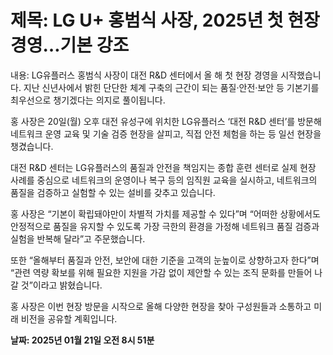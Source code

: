 # **제목: LG U+ 홍범식 사장, 2025년 첫 현장 경영…기본 강조**

  내용: LG유플러스 홍범식 사장이 대전 R&D 센터에서 올 해 첫 현장 경영을 시작했습니다. 지난 신년사에서 밝힌 단단한 체계 구축의 근간이 되는 품질·안전·보안 등 기본기를 최우선으로 챙기겠다는 의지로 풀이됩니다.

홍 사장은 20일(월) 오후 대전 유성구에 위치한 LG유플러스 ‘대전 R&D 센터’를 방문해 네트워크 운영 교육 및 기술 검증 현장을 살피고, 직접 안전 체험을 하는 등 일선 현장을 챙겼습니다.

대전 R&D 센터는 LG유플러스의 품질과 안전을 책임지는 종합 훈련 센터로 실제 현장 사례를 중심으로 네트워크의 운영이나 복구 등의 임직원 교육을 실시하고, 네트워크의 품질을 검증하고 실험할 수 있는 설비를 갖추고 있습니다.

홍 사장은 “기본이 확립돼야만이 차별적 가치를 제공할 수 있다”며 “어떠한 상황에서도 안정적으로 품질을 유지할 수 있도록 가장 극한의 환경을 가정해 네트워크 품질 검증과 실험을 반복해 달라”고 주문했습니다.

또한 “올해부터 품질과 안전, 보안에 대한 기준을 고객의 눈높이로 상향하고자 한다”며 “관련 역량 확보를 위해 필요한 지원을 가감 없이 제안할 수 있는 조직 문화를 만들어 나갈 것”이라고 밝혔습니다.

홍 사장은 이번 현장 방문을 시작으로 올해 다양한 현장을 찾아 구성원들과 소통하고 미래 비전을 공유할 계획입니다.

  **날짜: 2025년 01월 21일 오전 8시 51분**